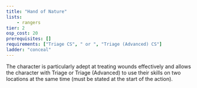 ```yaml
---
title: "Hand of Nature"
lists:
    - rangers
tier: 2
osp_cost: 20
prerequisites: []
requirements: ["Triage CS", " or ", "Triage (Advanced) CS"]
ladder: "conceal"
---
```

The character is particularly adept at treating wounds effectively and allows the character with Triage or Triage (Advanced) to use their skills on two locations at the same time (must be stated at the start of the action).